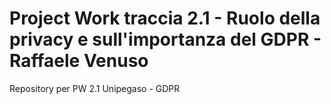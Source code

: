 # Project Work traccia 2.1 - Ruolo della privacy e sull'importanza del GDPR - Raffaele Venuso
Repository per PW 2.1 Unipegaso - GDPR

